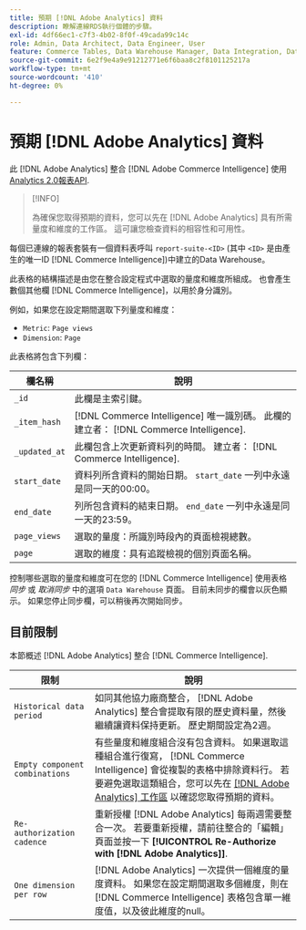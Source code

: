 ```yaml
---
title: 預期 [!DNL Adobe Analytics] 資料
description: 瞭解連線RDS執行個體的步驟。
exl-id: 4df66ec1-c7f3-4b02-8f0f-49cada99c14c
role: Admin, Data Architect, Data Engineer, User
feature: Commerce Tables, Data Warehouse Manager, Data Integration, Data Import/Export
source-git-commit: 6e2f9e4a9e91212771e6f6baa8c2f8101125217a
workflow-type: tm+mt
source-wordcount: '410'
ht-degree: 0%

---
```


# 預期 [!DNL Adobe Analytics] 資料

此 [!DNL Adobe Analytics] 整合 [!DNL Adobe Commerce Intelligence] 使用 [Analytics 2.0報表API](https://developer.adobe.com/analytics-apis/docs/2.0/#!AdobeDocs/analytics-2.0-apis/master/README.md).

>[!INFO]
>
>為確保您取得預期的資料，您可以先在 [!DNL Adobe Analytics] 具有所需量度和維度的工作區。 這可讓您檢查資料的相容性和可用性。

每個已連線的報表套裝有一個資料表呼叫 `report-suite-<ID>` (其中 `<ID>` 是由產生的唯一ID [!DNL Commerce Intelligence])中建立的Data Warehouse。

此表格的結構描述是由您在整合設定程式中選取的量度和維度所組成。 也會產生數個其他欄 [!DNL Commerce Intelligence]，以用於身分識別。

例如，如果您在設定期間選取下列量度和維度：
- `Metric`: `Page views`
- `Dimension`: `Page`

此表格將包含下列欄：

| 欄名稱 | 說明 |
| --- | --- |
| `_id` | 此欄是主索引鍵。 |
| `_item_hash` | [!DNL Commerce Intelligence] 唯一識別碼。 此欄的建立者： [!DNL Commerce Intelligence]. |
| `_updated_at` | 此欄包含上次更新資料列的時間。 建立者： [!DNL Commerce Intelligence]. |
| `start_date` | 資料列所含資料的開始日期。 `start_date` 一列中永遠是同一天的00:00。 |
| `end_date` | 列所包含資料的結束日期。 `end_date` 一列中永遠是同一天的23:59。 |
| `page_views` | 選取的量度：所識別時段內的頁面檢視總數。 |
| `page` | 選取的維度：具有追蹤檢視的個別頁面名稱。 |

控制哪些選取的量度和維度可在您的 [!DNL Commerce Intelligence] 使用表格 *同步* 或 *取消同步* 中的選項 `Data Warehouse` 頁面。 目前未同步的欄會以灰色顯示。 如果您停止同步欄，可以稍後再次開始同步。

## 目前限制

本節概述 [!DNL Adobe Analytics] 整合 [!DNL Commerce Intelligence].

| 限制 | 說明 |
| --- | --- |
| `Historical data period` | 如同其他協力廠商整合， [!DNL Adobe Analytics] 整合會提取有限的歷史資料量，然後繼續讓資料保持更新。 歷史期間設定為2週。 |
| `Empty component combinations` | 有些量度和維度組合沒有包含資料。 如果選取這種組合進行復寫， [!DNL Commerce Intelligence] 會從複製的表格中排除資料行。 若要避免選取這類組合，您可以先在 [[!DNL Adobe Analytics] 工作區](https://experienceleague.adobe.com/docs/analytics/analyze/analysis-workspace/home.html) 以確認您取得預期的資料。 |
| `Re-authorization cadence` | 重新授權 [!DNL Adobe Analytics] 每兩週需要整合一次。 若要重新授權，請前往整合的「編輯」頁面並按一下 **[!UICONTROL Re-Authorize with [!DNL Adobe Analytics]]**. |
| `One dimension per row` | [!DNL Adobe Analytics] 一次提供一個維度的量度資料。 如果您在設定期間選取多個維度，則在 [!DNL Commerce Intelligence] 表格包含單一維度值，以及彼此維度的null。 |
